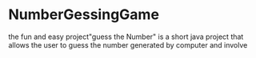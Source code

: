 # NumberGessingGame
the fun and easy project"guess the Number" is a short java project that allows the user to guess the number generated by computer and involve 
